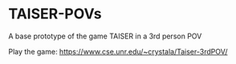 # TAISER-POVs

A base prototype of the game TAISER in a 3rd person POV

Play the game: https://www.cse.unr.edu/~crystala/Taiser-3rdPOV/
